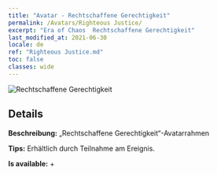 ```yaml
---
title: "Avatar - Rechtschaffene Gerechtigkeit"
permalink: /Avatars/Righteous Justice/
excerpt: "Era of Chaos  Rechtschaffene Gerechtigkeit"
last_modified_at: 2021-06-30
locale: de
ref: "Righteous Justice.md"
toc: false
classes: wide
---
```

 ![Rechtschaffene Gerechtigkeit](/images/a/avatarFrame_74.png)

## Details

 **Beschreibung:** „Rechtschaffene Gerechtigkeit“-Avatarrahmen 

 **Tips:** Erhältlich durch Teilnahme am Ereignis. 

 **Is available:**  + 

